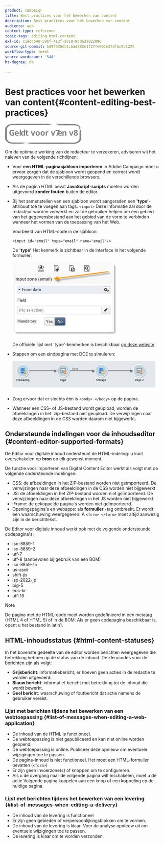 ```yaml
---
product: campaign
title: Best practices voor het bewerken van content
description: Best practices voor het bewerken van content
audience: web
content-type: reference
topic-tags: editing-html-content
exl-id: c1eccb48-59bf-412f-9c18-9cda2a022096
source-git-commit: bd9f035db1cbad883e1f27fe901e34dfbc9c1229
workflow-type: tm+mt
source-wordcount: '548'
ht-degree: 6%

---
```


# Best practices voor het bewerken van content{#content-editing-best-practices}

![](../../assets/common.svg)

Om de optimale werking van de redacteur te verzekeren, adviseren wij het naleven van de volgende richtlijnen:

* Voor **een HTML-paginasjabloon importeren** in Adobe Campaign moet u ervoor zorgen dat de sjabloon wordt geopend en correct wordt weergegeven in de verschillende browsers.
* Als de pagina HTML bevat **JavaScript-scripts** moeten worden uitgevoerd **zonder fouten** buiten de editor.
* Bij het samenstellen van een sjabloon wordt aangeraden een **&#39;type’**-attribuut toe te voegen aan tags. `<input>` Deze informatie zal door de redacteur worden verwerkt en zal de gebruiker helpen om een gebied van het gegevensbestand aan het gebied van de vorm te verbinden wanneer het vormen van de toepassing van het Web.

   Voorbeeld van HTML-code in de sjabloon:

   ```
   <input id="email" type="email" name="email"/>
   ```

   De **&#39;type&#39;** Het kenmerk is zichtbaar in de interface in het volgende formulier:

   ![](assets/dce_sidebar_inputtypechanges.png)

   De officiële lijst met &#39;type&#39;-kenmerken is beschikbaar [op deze website](https://www.w3schools.com/tags/att_input_type.asp).

* Stappen om een eindpagina met DCE te simuleren:

   ![](assets/dce_enchainement.png)

* Zorg ervoor dat er slechts één is `<body> </body>` op de pagina.
* Wanneer een CSS- of JS-bestand wordt geüpload, worden de afbeeldingen in het .zip-bestand niet geüpload. De verwijzingen naar deze afbeeldingen in de CSS worden daarom niet bijgewerkt.

## Ondersteunde indelingen voor de inhoudseditor {#content-editor-supported-formats}

De Editor voor digitale inhoud ondersteunt de HTML-indeling: u kunt overschakelen op **bron** op elk gewenst moment.

De functie voor importeren van Digital Content Editor werkt als volgt met de volgende ondersteunde indelingen:

* CSS: de afbeeldingen in het ZIP-bestand worden niet geïmporteerd. De verwijzingen naar deze afbeeldingen in de CSS worden niet bijgewerkt.
* JS: de afbeeldingen in het ZIP-bestand worden niet geïmporteerd. De verwijzingen naar deze afbeeldingen in het JS worden niet bijgewerkt.
* iFrame: de gekoppelde pagina&#39;s worden niet geïmporteerd.
* Openingspagina&#39;s en webapps: als **formulier** -tag ontbreekt. Er wordt een waarschuwing weergegeven. A `<form> </form>` moet altijd aanwezig zijn in de berichttekst.

De Editor voor digitale inhoud werkt ook met de volgende ondersteunde codepagina&#39;s:

* iso-8859-1
* iso-8859-2
* utf-7
* utf-8 (aanbevolen bij gebruik van een BOM)
* iso-8859-15
* us-ascii
* shift-jis
* iso-2022-jp
* big-5
* euc-kr
* utf-16

>[!NOTE]
>
>De pagina met de HTML-code moet worden gedefinieerd in een metatag (HTML 4 of HTML 5) of in de BOM. Als er geen codepagina beschikbaar is, opent u het bestand in latin1.

## HTML-inhoudsstatus {#html-content-statuses}

In het bovenste gedeelte van de editor worden berichten weergegeven die betrekking hebben op de status van de inhoud. De kleurcodes voor de berichten zijn als volgt:

* **Grijsbericht**: informatiebericht, er hoeven geen acties in de redactie te worden uitgevoerd.
* **Blauw bericht**: informatief bericht met betrekking tot de inhoud die wordt bewerkt.
* **Geel bericht**: waarschuwing of foutbericht dat actie namens de gebruiker vereist.

### Lijst met berichten tijdens het bewerken van een webtoepassing {#list-of-messages-when-editing-a-web-application}

* De inhoud van de HTML is functioneel.
* De webtoepassing is niet gepubliceerd en kan niet online worden geopend.
* De webtoepassing is online. Publiceer deze opnieuw om eventuele wijzigingen toe te passen.
* De pagina-inhoud is niet functioneel. Het moet een HTML-formulier bevatten (`<form>`)
* Er zijn geen invoerzone(s) of knoppen om te configureren.
* Als u de overgang naar de volgende pagina wilt inschakelen, moet u de actie Volgende pagina koppelen aan een knop of een koppeling op de huidige pagina.

### Lijst met berichten tijdens het bewerken van een levering {#list-of-messages-when-editing-a-delivery}

* De inhoud van de levering is functioneel
* Er zijn geen gebieden of verpersoonlijkingsblokken om te vormen.
* De inhoud van de levering is klaar. Voer de analyse opnieuw uit om eventuele wijzigingen toe te passen.
* De levering is klaar om te worden verzonden.

